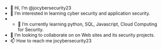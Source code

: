 - 👋 Hi, I’m @jocybersecurity23
- 👀 I’m interested in learning cyber security and application security.
- - 🌱 I’m currently learning python, SQL, Javascript, Cloud Computing for Security.
- 💞️ I’m looking to collaborate on on Web sites and its security projects.
- 📫 How to reach me jocybersecurity23

<!---
jocybersecurity23/jocybersecurity23 is a ✨ special ✨ repository because its `README.md` (this file) appears on your GitHub profile.
You can click the Preview link to take a look at your changes.
--->
